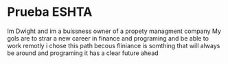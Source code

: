 # Prueba ESHTA
Im Dwight and im a buissness owner of a propety managment company
My gols are to strar a new career in finance and programing and be able to work remotly
i chose this path becous fliniance is somthing that will always be around and programing it has a clear future ahead